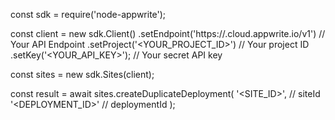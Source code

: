 const sdk = require('node-appwrite');

const client = new sdk.Client()
    .setEndpoint('https://<REGION>.cloud.appwrite.io/v1') // Your API Endpoint
    .setProject('<YOUR_PROJECT_ID>') // Your project ID
    .setKey('<YOUR_API_KEY>'); // Your secret API key

const sites = new sdk.Sites(client);

const result = await sites.createDuplicateDeployment(
    '<SITE_ID>', // siteId
    '<DEPLOYMENT_ID>' // deploymentId
);
